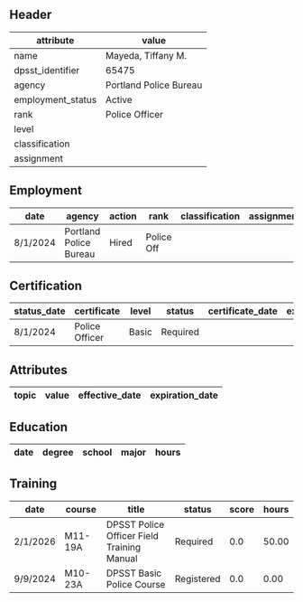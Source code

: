 ## Header
| attribute | value |
| --------- | ----- |
| name | Mayeda, Tiffany M. |
| dpsst_identifier | 65475 |
| agency | Portland Police Bureau |
| employment_status | Active |
| rank | Police Officer |
| level |  |
| classification |  |
| assignment |  |
## Employment
| date | agency | action | rank | classification | assignment |
| ---- | ------ | ------ | ---- | -------------- | ---------- |
| 8/1/2024 | Portland Police Bureau | Hired | Police Off |  |  |
## Certification
| status_date | certificate | level | status | certificate_date | expiration_date | probation_date |
| ----------- | ----------- | ----- | ------ | ---------------- | --------------- | -------------- |
| 8/1/2024 | Police Officer | Basic | Required |  |  | 2/1/2026 |
## Attributes
| topic | value | effective_date | expiration_date |
| ----- | ----- | -------------- | --------------- |
## Education
| date | degree | school | major | hours |
| ---- | ------ | ------ | ----- | ----- |
## Training
| date | course | title | status | score | hours |
| ---- | ------ | ----- | ------ | ----- | ----- |
| 2/1/2026 | M11-19A | DPSST Police Officer Field Training Manual | Required | 0.0 | 50.00 |
| 9/9/2024 | M10-23A | DPSST Basic Police Course | Registered | 0.0 | 0.00 |

